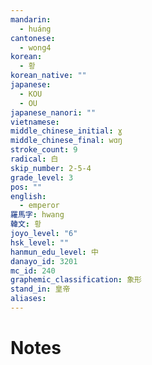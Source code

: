```yaml
---
mandarin:
  - huáng
cantonese:
  - wong4
korean:
  - 황
korean_native: ""
japanese:
  - KOU
  - OU
japanese_nanori: ""
vietnamese:
middle_chinese_initial: ɣ
middle_chinese_final: wɑŋ
stroke_count: 9
radical: 白
skip_number: 2-5-4
grade_level: 3
pos: ""
english:
  - emperor
羅馬字: hwang
韓文: 황
joyo_level: "6"
hsk_level: ""
hanmun_edu_level: 中
danayo_id: 3201
mc_id: 240
graphemic_classification: 象形
stand_in: 皇帝
aliases:
---
```


# Notes
